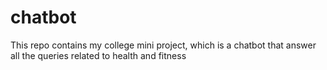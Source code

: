# chatbot
This repo contains my college mini project, which is a chatbot that answer all the queries related to health and fitness
